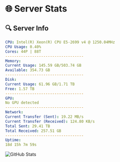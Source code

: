 # 🌐 Server Stats
## 🔍 Server Info
```yaml
CPU: Intel(R) Xeon(R) CPU E5-2699 v4 @ 1250.04MHz
CPU Usage: 0.40%
Cores: 44P | 88T
-----------------------------------
Memory:
Current Usage: 145.59 GB/503.74 GB
Available: 354.73 GB
-----------------------------------
Disk:
Current Usage: 61.96 GB/1.71 TB
Free: 1.57 TB
-----------------------------------
GPU:
No GPU detected
-----------------------------------
Network:
Current Transfer (Sent): 19.22 MB/s
Current Transfer (Received): 124.80 KB/s
Total Sent: 29.41 TB
Total Received: 257.51 GB
-----------------------------------
Uptime:
18d 15h 7m 59s
```
![GitHub Stats](https://img.shields.io/badge/Updated-2025-03-26_12:30:48-blue)